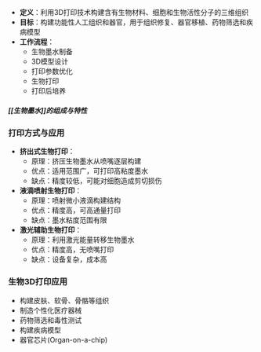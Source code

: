 - **定义**：利用3D打印技术构建含有生物材料、细胞和生物活性分子的三维组织
- **目标**：构建功能性人工组织和器官，用于组织修复、器官移植、药物筛选和疾病模型
- **工作流程**：
    - 生物墨水制备
    - 3D模型设计
    - 打印参数优化
    - 生物打印
    - 打印后培养


##### [[生物墨水]]的组成与特性

### 打印方式与应用
- **挤出式生物打印**：
    - 原理：挤压生物墨水从喷嘴逐层构建
    - 优点：适用范围广，可打印高粘度墨水
    - 缺点：精度较低，可能对细胞造成剪切损伤
- **液滴喷射生物打印**：
    - 原理：喷射微小液滴构建结构
    - 优点：精度高，可高通量打印
    - 缺点：墨水粘度范围有限
- **激光辅助生物打印**：
    - 原理：利用激光能量转移生物墨水
    - 优点：精度高，无喷嘴打印
    - 缺点：设备复杂，成本高

### 生物3D打印应用

- 构建皮肤、软骨、骨骼等组织
- 制造个性化医疗器械
- 药物筛选和毒性测试
- 构建疾病模型
- 器官芯片(Organ-on-a-chip)
